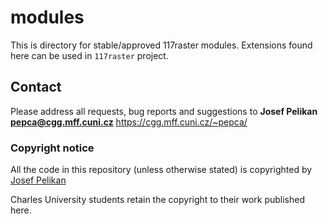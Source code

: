 # modules

This is directory for stable/approved 117raster modules.
Extensions found here can be used in `117raster` project.

## Contact

Please address all requests, bug reports and suggestions to
**Josef Pelikan <pepca@cgg.mff.cuni.cz>**
https://cgg.mff.cuni.cz/~pepca/

### Copyright notice

All the code in this repository (unless otherwise stated) is copyrighted
by [Josef Pelikan](https://cgg.mff.cuni.cz/~pepca/)

Charles University students retain the copyright to their work published here.
